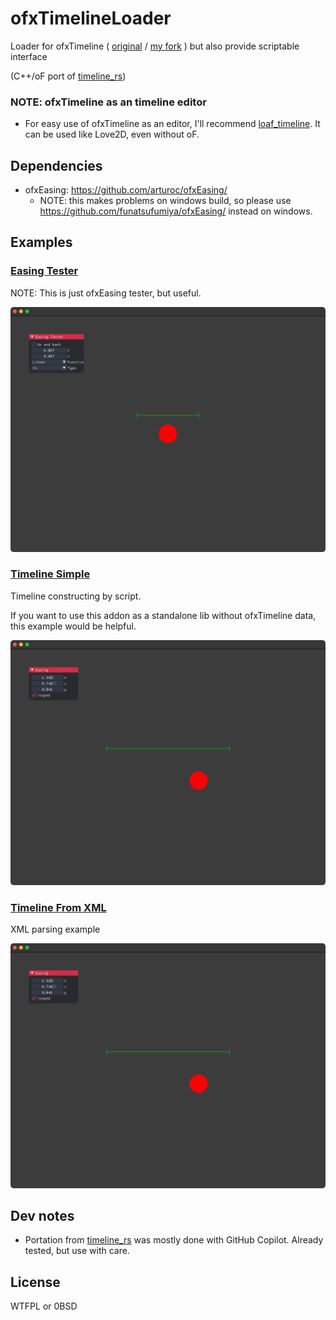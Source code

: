# ofxTimelineLoader

Loader for ofxTimeline ( [original](https://github.com/YCAMInterlab/ofxTimeline) / [my fork](https://github.com/funatsufumiya/ofxTimeline) ) but also provide scriptable interface

(C++/oF port of [timeline_rs](https://github.com/funatsufumiya/timeline_rs))

### NOTE: ofxTimeline as an timeline editor

- For easy use of ofxTimeline as an editor, I'll recommend [loaf_timeline](https://github.com/funatsufumiya/loaf_timeline). It can be used like Love2D, even without oF.

## Dependencies

- ofxEasing: https://github.com/arturoc/ofxEasing/
    - NOTE: this makes problems on windows build, so please use https://github.com/funatsufumiya/ofxEasing/ instead on windows.

## Examples

### [Easing Tester](./easing_tester/)

NOTE: This is just ofxEasing tester, but useful.

![screenshot_easing_tester](docs/screenshot_easing_tester.png)

### [Timeline Simple](./example_simple/)

Timeline constructing by script. 

If you want to use this addon as a standalone lib without ofxTimeline data, this example would be helpful.

![screenshot_example_simple](docs/screenshot_example_simple.png)

### [Timeline From XML](./example_xml/)

XML parsing example

![screenshot_example_simple](docs/screenshot_example_simple.png)

## Dev notes

- Portation from [timeline_rs](https://github.com/funatsufumiya/timeline_rs) was mostly done with GitHub Copilot. Already tested, but use with care.

## License

WTFPL or 0BSD
